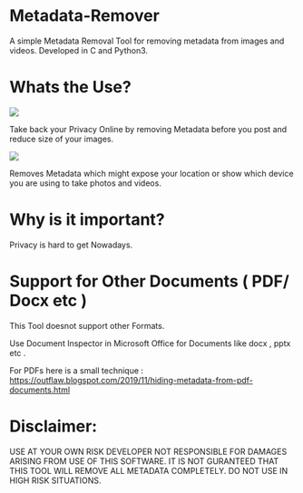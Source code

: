 # Metadata-Remover
A simple Metadata Removal Tool for removing metadata from images and videos. Developed in C and Python3.

# Whats the Use?

<img src="https://github.com/Anish-M-code/Metadata-Remover/raw/master/Screen%20Shots/Scan.JPG">

Take back your Privacy Online by removing Metadata before you post and reduce size of your images.

<img src="https://github.com/Anish-M-code/Metadata-Remover/raw/master/Screen%20Shots/Results.JPG">

Removes Metadata which might expose your location or show which device you are using to take photos and videos.

# Why is it important?

Privacy is hard to get Nowadays.

# Support for Other Documents ( PDF/ Docx etc )

This Tool doesnot support other Formats.

Use Document Inspector in Microsoft Office for Documents like docx , pptx etc .

For PDFs here is a small technique : https://outflaw.blogspot.com/2019/11/hiding-metadata-from-pdf-documents.html

# Disclaimer:

USE AT YOUR OWN RISK DEVELOPER NOT RESPONSIBLE FOR DAMAGES ARISING FROM USE OF THIS SOFTWARE.
IT IS NOT GURANTEED THAT THIS TOOL WILL REMOVE ALL METADATA COMPLETELY. 
DO NOT USE IN HIGH RISK SITUATIONS.
